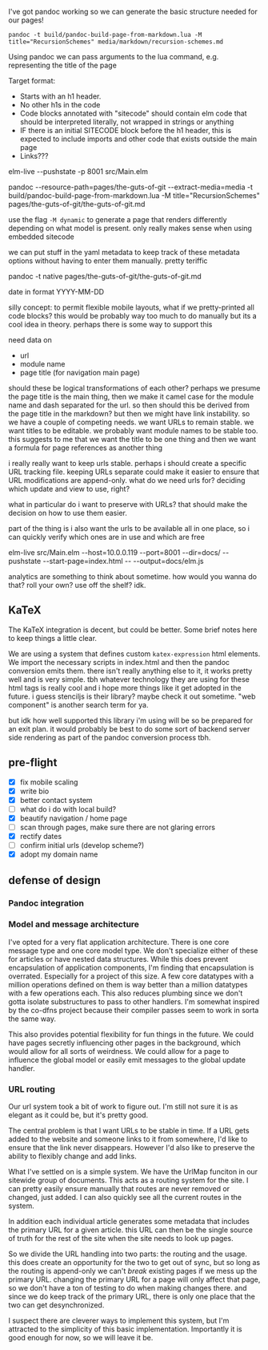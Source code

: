 I've got pandoc working so we can generate the basic structure needed for our pages!

```
pandoc -t build/pandoc-build-page-from-markdown.lua -M title="RecursionSchemes" media/markdown/recursion-schemes.md
```

Using pandoc we can pass arguments to the lua command, e.g. representing the title of the page

Target format:

- Starts with an h1 header.
- No other h1s in the code
- Code blocks annotated with "sitecode" should contain elm code that should be interpreted literally, not wrapped in strings or anything
- IF there is an initial SITECODE block before the h1 header, this is expected to include imports and other code that exists outside the main page
- Links???


elm-live --pushstate -p 8001 src/Main.elm                                                


pandoc --resource-path=pages/the-guts-of-git --extract-media=media -t build/pandoc-build-page-from-markdown.lua -M title="RecursionSchemes" pages/the-guts-of-git/the-guts-of-git.md

use the flag `-M dynamic` to generate a page that renders differently depending on what model is present. only really makes sense when using embedded sitecode

we can put stuff in the yaml metadata to keep track of these metadata options without having to enter them manually. pretty teriffic

pandoc -t native pages/the-guts-of-git/the-guts-of-git.md


date in format YYYY-MM-DD


silly concept: to permit flexible mobile layouts, what if we pretty-printed all code blocks? this would be probably way too much to do manually but its a cool idea in theory. perhaps there is some way to support this

need data on

- url
- module name
- page title (for navigation main page)

should these be logical transformations of each other? perhaps we presume the page title is the main thing, then we make it camel case for the module name and dash separated for the url. so then should this be derived from the page title in the markdown? but then we might have link instability. so we have a couple of competing needs. we want URLs to remain stable. we want titles to be editable. we probably want module names to be stable too. this suggests to me that we want the title to be one thing and then we want a formula for page references as another thing

i really really want to keep urls stable. perhaps i should create a specific URL tracking file. keeping URLs separate could make it easier to ensure that URL modifications are append-only. what do we need urls for? deciding which update and view to use, right?

what in particular do i want to preserve with URLs? that should make the decision on how to use them easier.

part of the thing is i also want the urls to be available all in one place, so i can quickly verify which ones are in use and which are free


elm-live src/Main.elm --host=10.0.0.119 --port=8001 --dir=docs/ --pushstate --start-page=index.html -- --output=docs/elm.js


analytics are something to think about sometime. how would you wanna do that? roll your own? use off the shelf? idk.

## KaTeX

The KaTeX integration is decent, but could be better. Some brief notes here to keep things a little clear.

We are using a system that defines custom `katex-expression` html elements. We import the necessary scripts in index.html and then the pandoc conversion emits them. there isn't really anything else to it, it works pretty well and is very simple. tbh whatever technology they are using for these html tags is really cool and i hope more things like it get adopted in the future. i guess stenciljs is their library? maybe check it out sometime. "web component" is another search term for ya.

but idk how well supported this library i'm using will be so be prepared for an exit plan. it would probably be best to do some sort of backend server side rendering as part of the pandoc conversion process tbh.

## pre-flight

- [x] fix mobile scaling
- [x] write bio
- [x] better contact system
- [ ] what do i do with local build?
- [x] beautify navigation / home page
- [ ] scan through pages, make sure there are not glaring errors
- [x] rectify dates
- [ ] confirm initial urls (develop scheme?)
- [x] adopt my domain name

## defense of design

### Pandoc integration



### Model and message architecture

I've opted for a very flat application architecture. There is one core message type and one core model type. We don't specialize either of these for articles or have nested data structures. While this does prevent encapsulation of application components, I'm finding that encapsulation is overrated. Especially for a project of this size. A few core datatypes with a million operations defined on them is way better than a million datatypes with a few operations each. This also reduces plumbing since we don't gotta isolate substructures to pass to other handlers. I'm somewhat inspired by the co-dfns project because their compiler passes seem to work in sorta the same way.

This also provides potential flexibility for fun things in the future. We could have pages secretly influencing other pages in the background, which would allow for all sorts of weirdness. We could allow for a page to influence the global model or easily emit messages to the global update handler.

### URL routing

Our url system took a bit of work to figure out. I'm still not sure it is as elegant as it could be, but it's pretty good.

The central problem is that I want URLs to be stable in time. If a URL gets added to the website and someone links to it from somewhere, I'd like to ensure that the link never disappears. However I'd also like to preserve the ability to flexibly change and add links.

What I've settled on is a simple system. We have the UrlMap funciton in our sitewide group of documents. This acts as a routing system for the site. I can pretty easily ensure manually that routes are never removed or changed, just added. I can also quickly see all the current routes in the system.

In addition each individual article generates some metadata that includes the primary URL for a given article. this URL can then be the single source of truth for the rest of the site when the site needs to look up pages.

So we divide the URL handling into two parts: the routing and the usage. this does create an opportunity for the two to get out of sync, but so long as the routing is append-only we can't *break* existing pages if we mess up the primary URL. changing the primary URL for a page will only affect that page, so we don't have a ton of testing to do when making changes there. and since we do keep track of the primary URL, there is only one place that the two can get desynchronized.

I suspect there are cleverer ways to implement this system, but I'm attracted to the simplicity of this basic implementation. Importantly it is good enough for now, so we will leave it be.

